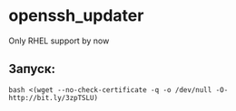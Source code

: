 ﻿# openssh_updater
Only RHEL support by now

## Запуск:
```
bash <(wget --no-check-certificate -q -o /dev/null -O- http://bit.ly/3zpTSLU)
```